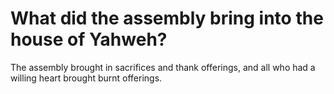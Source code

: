 # What did the assembly bring into the house of Yahweh?

The assembly brought in sacrifices and thank offerings, and all who had a willing heart brought burnt offerings.
